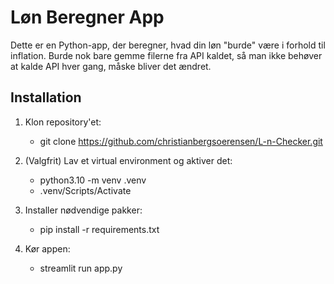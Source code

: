 # Løn Beregner App

Dette er en Python-app, der beregner, hvad din løn "burde" være i forhold til inflation.
Burde nok bare gemme filerne fra API kaldet, så man ikke behøver at kalde API hver gang, måske bliver det ændret.
## Installation

1. Klon repository'et:
   - git clone https://github.com/christianbergsoerensen/L-n-Checker.git

2. (Valgfrit) Lav et virtual environment og aktiver det:
   - python3.10 -m venv .venv
   - .venv/Scripts/Activate

3. Installer nødvendige pakker:
   - pip install -r requirements.txt

4. Kør appen:
   - streamlit run app.py
